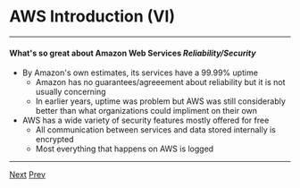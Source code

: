 # AWS Introduction (VI)
***
#### What's so great about Amazon Web Services _Reliability/Security_

* By Amazon's own estimates, its services have a 99.99% uptime
	* Amazon has no guarantees/agreeement about reliability but it is not usually concerning
	* In earlier years, uptime was problem but AWS was still considerably better than what organizations could impliment on their own
* AWS has a wide variety of security features mostly offered for free
	* All communication between services and data stored internally is encrypted
	* Most everything that happens on AWS is logged  

***

[Next](https://github.com/AustinCerny/CSCI582_Presentation4/blob/master/slide09.md)
[Prev](https://github.com/AustinCerny/CSCI582_Presentation4/blob/master/slide07.md)
